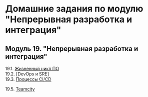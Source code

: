 # Домашние задания по модулю "Непрерывная разработка и интеграция"


## Модуль 19. "Непрерывная разработка и интеграция"

19.1. [Жизненный цикл ПО](https://github.com/BaryshnikovNV/netology-devops/blob/ci-01-intro/CICD-DEV-35/CICD/19.1-ci-01-intro/ci-01-intro.md)  
19.2. [DevOps и SRE]  
19.3. [Процессы CI/CD](https://github.com/BaryshnikovNV/netology-devops/blob/ci-03-cicd/CICD-DEV-35/CICD/19.3-ci-03-cicd/ci-03-cicd.md)  

19.5. [Teamcity](https://github.com/BaryshnikovNV/netology-devops/blob/ci-05-teamcity/CICD-DEV-35/CICD/19.5-ci-05-teamcity/ci-05-teamcity.md)
